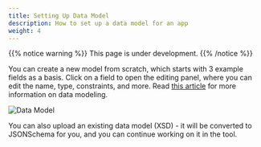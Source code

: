 ```yaml
---
title: Setting Up Data Model
description: How to set up a data model for an app
weight: 4
---
```


{{% notice warning %}}
This page is under development.
{{% /notice %}}

You can create a new model from scratch, which starts with 3 example fields as a basis. Click on a field to open the editing panel,
where you can edit the name, type, constraints, and more. Read [this article](../../../development/data/data-modeling) for 
more information on data modeling.

![Data Model](https://altinncdn.no/studio/docs/images/schema-editor_example.png)

You can also upload an existing data model (XSD) - it will be converted to JSONSchema for you, and you can continue working on it in the tool.
